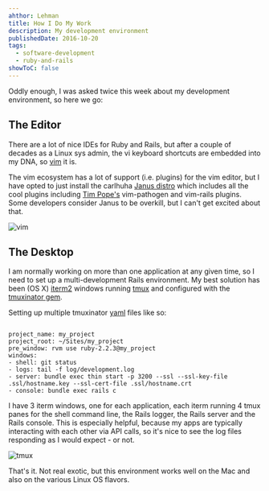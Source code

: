 ```yaml
---
ahthor: Lehman
title: How I Do My Work
description: My development environment
publishedDate: 2016-10-20
tags:
  - software-development
  - ruby-and-rails
showToC: false
---
```


Oddly enough, I was asked twice this week about my development environment, so here we go:

## The Editor

There are a lot of nice IDEs for Ruby and Rails, but after a couple of decades as a Linux sys admin, the vi keyboard shortcuts are embedded into my DNA, so [vim](http://www.vim.org/) it is.

The vim ecosystem has a lot of support (i.e. plugins) for the vim editor, but I have opted to just install the carlhuha [Janus distro](https://github.com/carlhuda/janus) which includes all the cool plugins including [Tim Pope's](https://github.com/tpope) vim-pathogen and vim-rails plugins. Some developers consider Janus to be overkill, but I can't get excited about that.

![vim](@/assets/images/posts/vim-1.png)

## The Desktop

I am normally working on more than one application at any given time, so I need to set up a multi-development Rails environment. My best solution has been (OS X) [iterm2](http://iterm2.com) windows running [tmux](https://tmux.github.io) and configured with the [tmuxinator gem](https://github.com/tmuxinator/tmuxinator).

Setting up multiple tmuxinator [yaml](http://yaml.org) files like so:

```shell

project_name: my_project
project_root: ~/Sites/my_project
pre_window: rvm use ruby-2.2.3@my_project
windows:
- shell: git status
- logs: tail -f log/development.log
- server: bundle exec thin start -p 3200 --ssl --ssl-key-file .ssl/hostname.key --ssl-cert-file .ssl/hostname.crt
- console: bundle exec rails c
```

I have 3 iterm windows, one for each application, each iterm running 4 tmux panes for the shell command line, the Rails logger, the Rails server and the Rails console. This is especially helpful, because my apps are typically interacting with each other via API calls, so it's nice to see the log files responding as I would expect - or not.

![tmux](@/assets/images/posts/tmux-1.png)

That's it. Not real exotic, but this environment works well on the Mac and also on the various Linux OS flavors.
